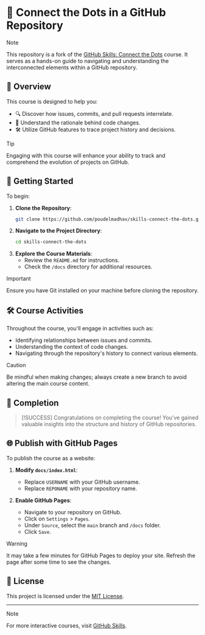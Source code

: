 # 🧩 Connect the Dots in a GitHub Repository

> [!NOTE]
> This repository is a fork of the [GitHub Skills: Connect the Dots](https://github.com/skills/connect-the-dots) course. It serves as a hands-on guide to navigating and understanding the interconnected elements within a GitHub repository.

## 📘 Overview

This course is designed to help you:

- 🔍 Discover how issues, commits, and pull requests interrelate.
- 🧠 Understand the rationale behind code changes.
- 🛠️ Utilize GitHub features to trace project history and decisions.

> [!TIP]
> Engaging with this course will enhance your ability to track and comprehend the evolution of projects on GitHub.

## 🚀 Getting Started

To begin:

1. **Clone the Repository**:
   ```bash
   git clone https://github.com/poudelmadhav/skills-connect-the-dots.git
   ````
2. **Navigate to the Project Directory**:
   ```bash
   cd skills-connect-the-dots
   ```
3. **Explore the Course Materials**:
   * Review the `README.md` for instructions.
   * Check the `/docs` directory for additional resources.

> [!IMPORTANT]
> Ensure you have Git installed on your machine before cloning the repository.

## 🛠️ Course Activities

Throughout the course, you'll engage in activities such as:

* Identifying relationships between issues and commits.
* Understanding the context of code changes.
* Navigating through the repository's history to connect various elements.

> [!CAUTION]
> Be mindful when making changes; always create a new branch to avoid altering the main course content.

## 🎉 Completion

> [!SUCCESS]
> Congratulations on completing the course! You've gained valuable insights into the structure and history of GitHub repositories.

## 🌐 Publish with GitHub Pages

To publish the course as a website:

1. **Modify `docs/index.html`**:

   * Replace `USERNAME` with your GitHub username.
   * Replace `REPONAME` with your repository name.

2. **Enable GitHub Pages**:

   * Navigate to your repository on GitHub.
   * Click on `Settings` > `Pages`.
   * Under `Source`, select the `main` branch and `/docs` folder.
   * Click `Save`.

> [!WARNING]
> It may take a few minutes for GitHub Pages to deploy your site. Refresh the page after some time to see the changes.

## 📄 License

This project is licensed under the [MIT License](LICENSE).

---

> [!NOTE]
> For more interactive courses, visit [GitHub Skills](https://skills.github.com/).
